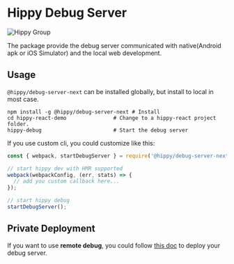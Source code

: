 # Hippy Debug Server

![Hippy Group](https://img.shields.io/badge/group-Hippy-blue.svg)

The package provide the debug server communicated with native(Android apk or iOS Simulator) and the local web development.

## Usage

`@hippy/debug-server-next` can be installed globally, but install to local in most case.

```
npm install -g @hippy/debug-server-next # Install
cd hippy-react-demo               # Change to a hippy-react project folder.
hippy-debug                       # Start the debug server
```

If you use custom cli, you could customize like this:

```javascript
const { webpack, startDebugServer } = require('@hippy/debug-server-next');

// start hippy dev with HMR supported
webpack(webpackConfig, (err, stats) => {
  // add you custom callback here...
});

// start hippy debug
startDebugServer();
```

## Private Deployment
If you want to use **remote debug**, you could follow [this doc](./doc/deploy.md) to deploy your debug server.